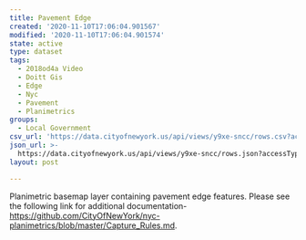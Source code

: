 ```yaml
---
title: Pavement Edge
created: '2020-11-10T17:06:04.901567'
modified: '2020-11-10T17:06:04.901574'
state: active
type: dataset
tags:
  - 2018od4a Video
  - Doitt Gis
  - Edge
  - Nyc
  - Pavement
  - Planimetrics
groups:
  - Local Government
csv_url: 'https://data.cityofnewyork.us/api/views/y9xe-sncc/rows.csv?accessType=DOWNLOAD'
json_url: >-
  https://data.cityofnewyork.us/api/views/y9xe-sncc/rows.json?accessType=DOWNLOAD
layout: post

---
```

Planimetric basemap layer containing pavement edge features. Please see the following link for additional documentation- https://github.com/CityOfNewYork/nyc-planimetrics/blob/master/Capture_Rules.md.
